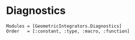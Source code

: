 
# Diagnostics

```@autodocs
Modules = [GeometricIntegrators.Diagnostics]
Order   = [:constant, :type, :macro, :function]
```
